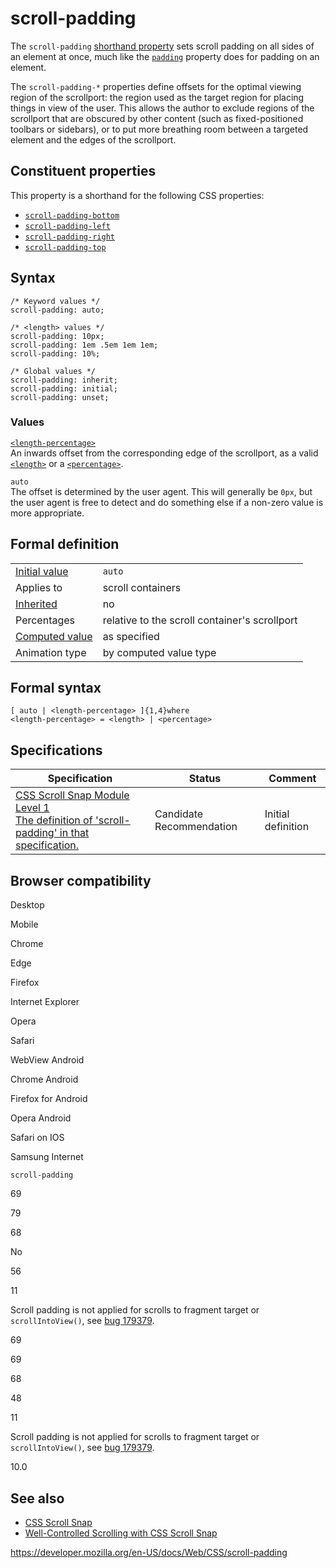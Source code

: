# scroll-padding

The `scroll-padding` [shorthand property](shorthand_properties) sets scroll padding on all sides of an element at once, much like the [`padding`](padding) property does for padding on an element.

The `scroll-padding-*` properties define offsets for the optimal viewing region of the scrollport: the region used as the target region for placing things in view of the user. This allows the author to exclude regions of the scrollport that are obscured by other content (such as fixed-positioned toolbars or sidebars), or to put more breathing room between a targeted element and the edges of the scrollport.

## Constituent properties

This property is a shorthand for the following CSS properties:

- [`scroll-padding-bottom`](scroll-padding-bottom)
- [`scroll-padding-left`](scroll-padding-left)
- [`scroll-padding-right`](scroll-padding-right)
- [`scroll-padding-top`](scroll-padding-top)

## Syntax

    /* Keyword values */
    scroll-padding: auto;

    /* <length> values */
    scroll-padding: 10px;
    scroll-padding: 1em .5em 1em 1em;
    scroll-padding: 10%;

    /* Global values */
    scroll-padding: inherit;
    scroll-padding: initial;
    scroll-padding: unset;

### Values

[`<length-percentage>`](length-percentage)  
An inwards offset from the corresponding edge of the scrollport, as a valid [`<length>`](length) or a [`<percentage>`](percentage).

`auto`  
The offset is determined by the user agent. This will generally be `0px`, but the user agent is free to detect and do something else if a non-zero value is more appropriate.

## Formal definition

<table><tbody><tr class="odd"><td><a href="initial_value">Initial value</a></td><td><code>auto</code></td></tr><tr class="even"><td>Applies to</td><td>scroll containers</td></tr><tr class="odd"><td><a href="inheritance">Inherited</a></td><td>no</td></tr><tr class="even"><td>Percentages</td><td>relative to the scroll container's scrollport</td></tr><tr class="odd"><td><a href="computed_value">Computed value</a></td><td>as specified</td></tr><tr class="even"><td>Animation type</td><td>by computed value type</td></tr></tbody></table>

## Formal syntax

    [ auto | <length-percentage> ]{1,4}where
    <length-percentage> = <length> | <percentage>

## Specifications

<table><thead><tr class="header"><th>Specification</th><th>Status</th><th>Comment</th></tr></thead><tbody><tr class="odd"><td><a href="https://drafts.csswg.org/css-scroll-snap-1/#propdef-scroll-padding">CSS Scroll Snap Module Level 1<br />
<span class="small">The definition of 'scroll-padding' in that specification.</span></a></td><td><span class="spec-cr">Candidate Recommendation</span></td><td>Initial definition</td></tr></tbody></table>

## Browser compatibility

Desktop

Mobile

Chrome

Edge

Firefox

Internet Explorer

Opera

Safari

WebView Android

Chrome Android

Firefox for Android

Opera Android

Safari on IOS

Samsung Internet

`scroll-padding`

69

79

68

No

56

11

Scroll padding is not applied for scrolls to fragment target or `scrollIntoView()`, see [bug 179379](https://webkit.org/b/179379).

69

69

68

48

11

Scroll padding is not applied for scrolls to fragment target or `scrollIntoView()`, see [bug 179379](https://webkit.org/b/179379).

10.0

## See also

- [CSS Scroll Snap](css_scroll_snap)
- [Well-Controlled Scrolling with CSS Scroll Snap](https://developers.google.com/web/updates/2018/07/css-scroll-snap)

<a href="https://developer.mozilla.org/en-US/docs/Web/CSS/scroll-padding" class="_attribution-link">https://developer.mozilla.org/en-US/docs/Web/CSS/scroll-padding</a>
